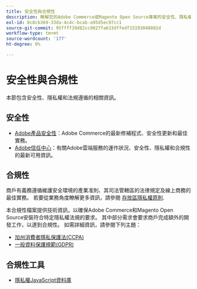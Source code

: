 ```yaml
---
title: 安全性與合規性
description: 瞭解您的Adobe Commerce或Magento Open Source專案的安全性、隱私權和產業法規遵循資源。
exl-id: 8c8cb369-33da-4c4c-bcab-a95d5ec97cc1
source-git-commit: 95ffff39d82cc9027fa633dffedf15193040802d
workflow-type: tm+mt
source-wordcount: '177'
ht-degree: 0%

---
```


# 安全性與合規性

本節包含安全性、隱私權和法規遵循的相關資訊。

## 安全性

- [Adobe產品安全性](https://helpx.adobe.com/security.html)：Adobe Commerce的最新修補程式、安全性更新和最佳實務。
- [Adobe信任中心](https://www.adobe.com/trust.html)：有關Adobe雲端服務的運作狀況、安全性、隱私權和合規性的最新可用資訊。

## 合規性

商戶有義務遵循維護安全環境的產業准則、其司法管轄區的法律規定及線上商務的最佳實務。 若要從業務角度瞭解更多資訊，請參閱 [存放區隱私權原則](https://experienceleague.adobe.com/docs/commerce-admin/start/compliance/privacy/privacy-policy.html).

本合規性檔案提供技術資訊，以確保Adobe Commerce和Magento Open Source安裝符合特定隱私權法規的要求。 其中部分需求會要求商戶完成額外的開發工作，以達到合規性。 如需詳細資訊，請參閱下列主題：

- [加州消費者隱私保護法(CCPA)](privacy/ccpa.md)
- [一般資料保護規範(GDPR)](privacy/gdpr.md)

## 合規性工具

- [隱私權JavaScript資料庫](privacy/javascript-library.md)
